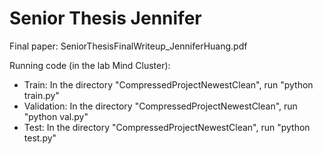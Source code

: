 # Senior Thesis Jennifer
Final paper: SeniorThesisFinalWriteup_JenniferHuang.pdf

Running code (in the lab Mind Cluster):
- Train: In the directory "CompressedProjectNewestClean", run "python train.py"
- Validation: In the directory "CompressedProjectNewestClean", run "python val.py"
- Test: In the directory "CompressedProjectNewestClean", run "python test.py"
